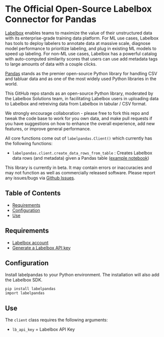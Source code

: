 # The Official Open-Source Labelbox Connector for Pandas

[Labelbox](https://labelbox.com/) enables teams to maximize the value of their unstructured data with its enterprise-grade training data platform. For ML use cases, Labelbox has tools to deploy labelers to annotate data at massive scale, diagnose model performance to prioritize labeling, and plug in existing ML models to speed up labeling. For non-ML use cases, Labelbox has a powerful catalog with auto-computed similarity scores that users can use add metadata tags to large amounts of data with a couple clicks.

[Pandas](https://pandas.pydata.org/) stands as the premier open-source Python library for handling CSV and tabluar data and as one of the most widely used Python libraries in the world.

This GitHub repo stands as an open-source Python library, moderated by the Labelbox Solutions team, in facilitating Labelbox users in uploading data to Labelbox and retreiving data from Labelbox in tabular / CSV format. 

We strongly encourage collaboration - please free to fork this repo and tweak the code base to work for you own data, and make pull requests if you have suggestions on how to enhance the overall experience, add new features, or improve general performance. 

All core functions come out of `labelpandas.Client()` which currently has the following functions:

- `labelpandas.client.create_data_rows_from_table` :   Creates Labelbox data rows (and metadata) given a Pandas table ([example notebook](https://github.com/Labelbox/labelpandas/blob/main/notebooks/create_data_rows_example.ipynb))

This library is currently in beta. It may contain errors or inaccuracies and may not function as well as commercially released software. Please report any issues/bugs via [Github Issues](https://github.com/Labelbox/labelpandas/issues).


## Table of Contents

* [Requirements](#requirements)
* [Configuration](#configuration)
* [Use](#Use)

## Requirements

* [Labelbox account](http://app.labelbox.com/)
* [Generate a Labelbox API key](https://labelbox.com/docs/api/getting-started#create_api_key)

## Configuration

Install labelpandas to your Python environment. The installation will also add the Labelbox SDK.

```
pip install labelpandas
import labelpandas
```

## Use

The `client` class requires the following arguments:
- `lb_api_key` = Labelbox API Key

